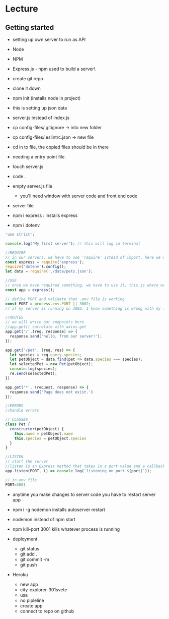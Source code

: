 # Lecture

## Getting started

- setting up own server to run as API
- Node
- NPM
- Express.js - npm used to build a server\
- create git repo
- clone it down
- npm init (installs node in project)
- this is setting up json data
- server.js instead of index.js
- cp config-files/.gitignore -> into new folder
- cp config-files/.eslintrc.json -> new file
- cd in to file, the copied files should be in there
- needing a entry point file.
- touch server.js
- code .
- empty server.js file
  - you'll need window with server code and front end code
- server file

- npm i express : installs express
- npm i dotenv

```js
'use strict';

console.log('My first server'); // this will log in terminal

//REQUIRE
// in our servers, we have to use 'require' istead of import. here we will list the requirements for server
const express = require('express');
require('dotenv').config();
let data = require('./data/pets.json');

//USE
// once we have required something, we have to use it. this is where we assign the required field a variable. React does this in one step with "import" express takes 2 steps: "require" and "use"
const app = express();

// define PORT and validate that .env file is working
const PORT = process.env.PORT || 3002;
// if my server is running on 3002, I know something is wrong with my .env file or how I'm importing the values from it.

//ROUTES
// we will write our endpoints here
//app.get() correlate with axios.get
app.get('/',(req, response) => {
  response.send('hello, from our server!');
});

app.get('/pet', (req, res) => {
  let species = req.query.species;
  let petObject = data.find(pet => data.species === species);
  let selectedPet = new Pet(petObject);
  console.log(species);
  re.send(selectedPet);
})

app.get('*', (request, response) => {
  response.send('Page does not exist.')
});

//ERRORS
//handle errors

// CLASSES
class Pet {
  constructor(petObject) {
    this.name = petObject.name
    this.species = petObject.species
  }
}

//LISTEN
// start the server
//listen is an Express method that takes in a port value and a callback
app.listen(PORT, () => console.log(`listening on port ${port}`));

```

``` js
// in env file
PORT=3001
```

- anytime you make changes to server code you have to restart server app
- npm i -g nodemon installs autoserver restart
- nodemon instead of npm start
- npm kill-port 3001 kills whatever process is running

- deployment
  - git status
  - git add .
  - git commit -m 
  - git push

- Heroku
  - new app
  - city-explorer-301svete
  - usa
  - no pipleline
  - create app
  - connect to repo on github
